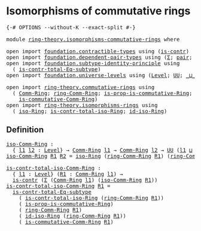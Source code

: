 # Isomorphisms of commutative rings

<pre class="Agda"><a id="46" class="Symbol">{-#</a> <a id="50" class="Keyword">OPTIONS</a> <a id="58" class="Pragma">--without-K</a> <a id="70" class="Pragma">--exact-split</a> <a id="84" class="Symbol">#-}</a>

<a id="89" class="Keyword">module</a> <a id="96" href="ring-theory.isomorphisms-commutative-rings.html" class="Module">ring-theory.isomorphisms-commutative-rings</a> <a id="139" class="Keyword">where</a>

<a id="146" class="Keyword">open</a> <a id="151" class="Keyword">import</a> <a id="158" href="foundation.contractible-types.html" class="Module">foundation.contractible-types</a> <a id="188" class="Keyword">using</a> <a id="194" class="Symbol">(</a><a id="195" href="foundation-core.contractible-types.html#925" class="Function">is-contr</a><a id="203" class="Symbol">)</a>
<a id="205" class="Keyword">open</a> <a id="210" class="Keyword">import</a> <a id="217" href="foundation.dependent-pair-types.html" class="Module">foundation.dependent-pair-types</a> <a id="249" class="Keyword">using</a> <a id="255" class="Symbol">(</a><a id="256" href="foundation-core.dependent-pair-types.html#502" class="Record">Σ</a><a id="257" class="Symbol">;</a> <a id="259" href="foundation-core.dependent-pair-types.html#575" class="InductiveConstructor">pair</a><a id="263" class="Symbol">;</a> <a id="265" href="foundation-core.dependent-pair-types.html#592" class="Field">pr1</a><a id="268" class="Symbol">;</a> <a id="270" href="foundation-core.dependent-pair-types.html#604" class="Field">pr2</a><a id="273" class="Symbol">)</a>
<a id="275" class="Keyword">open</a> <a id="280" class="Keyword">import</a> <a id="287" href="foundation.subtype-identity-principle.html" class="Module">foundation.subtype-identity-principle</a> <a id="325" class="Keyword">using</a>
  <a id="333" class="Symbol">(</a> <a id="335" href="foundation-core.subtype-identity-principle.html#1572" class="Function">is-contr-total-Eq-subtype</a><a id="360" class="Symbol">)</a>
<a id="362" class="Keyword">open</a> <a id="367" class="Keyword">import</a> <a id="374" href="foundation.universe-levels.html" class="Module">foundation.universe-levels</a> <a id="401" class="Keyword">using</a> <a id="407" class="Symbol">(</a><a id="408" href="Agda.Primitive.html#597" class="Postulate">Level</a><a id="413" class="Symbol">;</a> <a id="415" href="foundation-core.universe-levels.html#222" class="Primitive">UU</a><a id="417" class="Symbol">;</a> <a id="419" href="Agda.Primitive.html#810" class="Primitive Operator">_⊔_</a><a id="422" class="Symbol">)</a>

<a id="425" class="Keyword">open</a> <a id="430" class="Keyword">import</a> <a id="437" href="ring-theory.commutative-rings.html" class="Module">ring-theory.commutative-rings</a> <a id="467" class="Keyword">using</a>
  <a id="475" class="Symbol">(</a> <a id="477" href="ring-theory.commutative-rings.html#1022" class="Function">Comm-Ring</a><a id="486" class="Symbol">;</a> <a id="488" href="ring-theory.commutative-rings.html#1163" class="Function">ring-Comm-Ring</a><a id="502" class="Symbol">;</a> <a id="504" href="ring-theory.commutative-rings.html#780" class="Function">is-prop-is-commutative-Ring</a><a id="531" class="Symbol">;</a>
    <a id="537" href="ring-theory.commutative-rings.html#1215" class="Function">is-commutative-Comm-Ring</a><a id="561" class="Symbol">)</a>
<a id="563" class="Keyword">open</a> <a id="568" class="Keyword">import</a> <a id="575" href="ring-theory.isomorphisms-rings.html" class="Module">ring-theory.isomorphisms-rings</a> <a id="606" class="Keyword">using</a>
  <a id="614" class="Symbol">(</a> <a id="616" href="ring-theory.isomorphisms-rings.html#5868" class="Function">iso-Ring</a><a id="624" class="Symbol">;</a> <a id="626" href="ring-theory.isomorphisms-rings.html#14385" class="Function">is-contr-total-iso-Ring</a><a id="649" class="Symbol">;</a> <a id="651" href="ring-theory.isomorphisms-rings.html#6819" class="Function">id-iso-Ring</a><a id="662" class="Symbol">)</a>
</pre>
## Definition

<pre class="Agda"><a id="iso-Comm-Ring"></a><a id="692" href="ring-theory.isomorphisms-commutative-rings.html#692" class="Function">iso-Comm-Ring</a> <a id="706" class="Symbol">:</a>
  <a id="710" class="Symbol">{</a> <a id="712" href="ring-theory.isomorphisms-commutative-rings.html#712" class="Bound">l1</a> <a id="715" href="ring-theory.isomorphisms-commutative-rings.html#715" class="Bound">l2</a> <a id="718" class="Symbol">:</a> <a id="720" href="Agda.Primitive.html#597" class="Postulate">Level</a><a id="725" class="Symbol">}</a> <a id="727" class="Symbol">→</a> <a id="729" href="ring-theory.commutative-rings.html#1022" class="Function">Comm-Ring</a> <a id="739" href="ring-theory.isomorphisms-commutative-rings.html#712" class="Bound">l1</a> <a id="742" class="Symbol">→</a> <a id="744" href="ring-theory.commutative-rings.html#1022" class="Function">Comm-Ring</a> <a id="754" href="ring-theory.isomorphisms-commutative-rings.html#715" class="Bound">l2</a> <a id="757" class="Symbol">→</a> <a id="759" href="foundation-core.universe-levels.html#222" class="Primitive">UU</a> <a id="762" class="Symbol">(</a><a id="763" href="ring-theory.isomorphisms-commutative-rings.html#712" class="Bound">l1</a> <a id="766" href="Agda.Primitive.html#810" class="Primitive Operator">⊔</a> <a id="768" href="ring-theory.isomorphisms-commutative-rings.html#715" class="Bound">l2</a><a id="770" class="Symbol">)</a>
<a id="772" href="ring-theory.isomorphisms-commutative-rings.html#692" class="Function">iso-Comm-Ring</a> <a id="786" href="ring-theory.isomorphisms-commutative-rings.html#786" class="Bound">R1</a> <a id="789" href="ring-theory.isomorphisms-commutative-rings.html#789" class="Bound">R2</a> <a id="792" class="Symbol">=</a> <a id="794" href="ring-theory.isomorphisms-rings.html#5868" class="Function">iso-Ring</a> <a id="803" class="Symbol">(</a><a id="804" href="ring-theory.commutative-rings.html#1163" class="Function">ring-Comm-Ring</a> <a id="819" href="ring-theory.isomorphisms-commutative-rings.html#786" class="Bound">R1</a><a id="821" class="Symbol">)</a> <a id="823" class="Symbol">(</a><a id="824" href="ring-theory.commutative-rings.html#1163" class="Function">ring-Comm-Ring</a> <a id="839" href="ring-theory.isomorphisms-commutative-rings.html#789" class="Bound">R2</a><a id="841" class="Symbol">)</a>

<a id="is-contr-total-iso-Comm-Ring"></a><a id="844" href="ring-theory.isomorphisms-commutative-rings.html#844" class="Function">is-contr-total-iso-Comm-Ring</a> <a id="873" class="Symbol">:</a>
  <a id="877" class="Symbol">{</a> <a id="879" href="ring-theory.isomorphisms-commutative-rings.html#879" class="Bound">l1</a> <a id="882" class="Symbol">:</a> <a id="884" href="Agda.Primitive.html#597" class="Postulate">Level</a><a id="889" class="Symbol">}</a> <a id="891" class="Symbol">(</a><a id="892" href="ring-theory.isomorphisms-commutative-rings.html#892" class="Bound">R1</a> <a id="895" class="Symbol">:</a> <a id="897" href="ring-theory.commutative-rings.html#1022" class="Function">Comm-Ring</a> <a id="907" href="ring-theory.isomorphisms-commutative-rings.html#879" class="Bound">l1</a><a id="909" class="Symbol">)</a> <a id="911" class="Symbol">→</a>
  <a id="915" href="foundation-core.contractible-types.html#925" class="Function">is-contr</a> <a id="924" class="Symbol">(</a><a id="925" href="foundation-core.dependent-pair-types.html#502" class="Record">Σ</a> <a id="927" class="Symbol">(</a><a id="928" href="ring-theory.commutative-rings.html#1022" class="Function">Comm-Ring</a> <a id="938" href="ring-theory.isomorphisms-commutative-rings.html#879" class="Bound">l1</a><a id="940" class="Symbol">)</a> <a id="942" class="Symbol">(</a><a id="943" href="ring-theory.isomorphisms-commutative-rings.html#692" class="Function">iso-Comm-Ring</a> <a id="957" href="ring-theory.isomorphisms-commutative-rings.html#892" class="Bound">R1</a><a id="959" class="Symbol">))</a>
<a id="962" href="ring-theory.isomorphisms-commutative-rings.html#844" class="Function">is-contr-total-iso-Comm-Ring</a> <a id="991" href="ring-theory.isomorphisms-commutative-rings.html#991" class="Bound">R1</a> <a id="994" class="Symbol">=</a>
  <a id="998" href="foundation-core.subtype-identity-principle.html#1572" class="Function">is-contr-total-Eq-subtype</a>
    <a id="1028" class="Symbol">(</a> <a id="1030" href="ring-theory.isomorphisms-rings.html#14385" class="Function">is-contr-total-iso-Ring</a> <a id="1054" class="Symbol">(</a><a id="1055" href="ring-theory.commutative-rings.html#1163" class="Function">ring-Comm-Ring</a> <a id="1070" href="ring-theory.isomorphisms-commutative-rings.html#991" class="Bound">R1</a><a id="1072" class="Symbol">))</a>
    <a id="1079" class="Symbol">(</a> <a id="1081" href="ring-theory.commutative-rings.html#780" class="Function">is-prop-is-commutative-Ring</a><a id="1108" class="Symbol">)</a>
    <a id="1114" class="Symbol">(</a> <a id="1116" href="ring-theory.commutative-rings.html#1163" class="Function">ring-Comm-Ring</a> <a id="1131" href="ring-theory.isomorphisms-commutative-rings.html#991" class="Bound">R1</a><a id="1133" class="Symbol">)</a>
    <a id="1139" class="Symbol">(</a> <a id="1141" href="ring-theory.isomorphisms-rings.html#6819" class="Function">id-iso-Ring</a> <a id="1153" class="Symbol">(</a><a id="1154" href="ring-theory.commutative-rings.html#1163" class="Function">ring-Comm-Ring</a> <a id="1169" href="ring-theory.isomorphisms-commutative-rings.html#991" class="Bound">R1</a><a id="1171" class="Symbol">))</a>
    <a id="1178" class="Symbol">(</a> <a id="1180" href="ring-theory.commutative-rings.html#1215" class="Function">is-commutative-Comm-Ring</a> <a id="1205" href="ring-theory.isomorphisms-commutative-rings.html#991" class="Bound">R1</a><a id="1207" class="Symbol">)</a>
</pre>